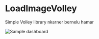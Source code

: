 # LoadImageVolley

Simple Volley library nkarner bernelu hamar

![Sample dashboard](http://i.imgur.com/xkefcp4.png?1)
